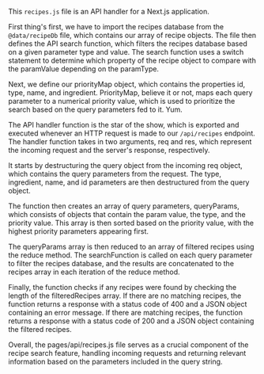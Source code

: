 This `recipes.js` file is an API handler for a Next.js application. 

First thing's first, we have to import the recipes database from the `@data/recipeDb` file, which contains our array of recipe objects. The file then defines the API search function, which filters the recipes database based on a given parameter type and value. The search function uses a switch statement to determine which property of the recipe object to compare with the paramValue depending on the paramType.

Next, we define our priorityMap object, which contains the properties id, type, name, and ingredient. PriorityMap, believe it or not, maps each query parameter to a numerical priority value, which is used to prioritize the search based on the query parameters fed to it. Yum.

The API handler function is the star of the show, which is exported and executed whenever an HTTP request is made to our `/api/recipes` endpoint. The handler function takes in two arguments, req and res, which represent the incoming request and the server's response, respectively. 

It starts by destructuring the query object from the incoming req object, which contains the query parameters from the request. The type, ingredient, name, and id parameters are then destructured from the query object.

The function then creates an array of query parameters, queryParams, which consists of objects that contain the param value, the type, and the priority value. This array is then sorted based on the priority value, with the highest priority parameters appearing first.

The queryParams array is then reduced to an array of filtered recipes using the reduce method. The searchFunction is called on each query parameter to filter the recipes database, and the results are concatenated to the recipes array in each iteration of the reduce method.

Finally, the function checks if any recipes were found by checking the length of the filteredRecipes array. If there are no matching recipes, the function returns a response with a status code of 400 and a JSON object containing an error message. If there are matching recipes, the function returns a response with a status code of 200 and a JSON object containing the filtered recipes.

Overall, the pages/api/recipes.js file serves as a crucial component of the recipe search feature, handling incoming requests and returning relevant information based on the parameters included in the query string.